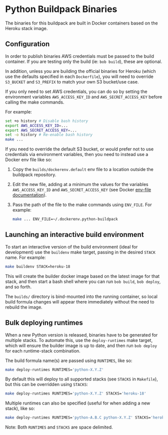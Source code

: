 # Python Buildpack Binaries

The binaries for this buildpack are built in Docker containers based on the Heroku stack image.

## Configuration

In order to publish binaries AWS credentials must be passed to the build container.
If you are testing only the build (ie: `bob build`), these are optional.

In addition, unless you are building the official binaries for Heroku (which use the defaults
specified in each `Dockerfile`), you will need to override `S3_BUCKET` and `S3_PREFIX` to
match your own S3 bucket/use case.

If you only need to set AWS credentials, you can do so by setting the environment variables
`AWS_ACCESS_KEY_ID` and `AWS_SECRET_ACCESS_KEY` before calling the make commands.

For example:

```bash
set +o history # Disable bash history
export AWS_ACCESS_KEY_ID=...
export AWS_SECRET_ACCESS_KEY=...
set -o history # Re-enable bash history
make ...
```

If you need to override the default S3 bucket, or would prefer not to use credentials via
environment variables, then you need to instead use a Docker env file like so:

1. Copy the `builds/dockerenv.default` env file to a location outside the buildpack repository.
2. Edit the new file, adding at a minimum the values for the variables
   `AWS_ACCESS_KEY_ID` and `AWS_SECRET_ACCESS_KEY` (see Docker
   [env-file documentation](https://docs.docker.com/engine/reference/commandline/run/#set-environment-variables--e---env---env-file)).
3. Pass the path of the file to the make commands using `ENV_FILE`. For example:

   ```bash
   make ... ENV_FILE=~/.dockerenv.python-buildpack
   ```

## Launching an interactive build environment

To start an interactive version of the build environment (ideal for development) use the
`buildenv` make target, passing in the desired `STACK` name. For example:

```bash
make buildenv STACK=heroku-18
```

This will create the builder docker image based on the latest image for that stack, and
then start a bash shell where you can run `bob build`, `bob deploy`, and so forth.

The `builds/` directory is bind-mounted into the running container, so local build formula
changes will appear there immediately without the need to rebuild the image.

## Bulk deploying runtimes

When a new Python version is released, binaries have to be generated for multiple stacks.
To automate this, use the `deploy-runtimes` make target, which will ensure the builder
image is up to date, and then run `bob deploy` for each runtime-stack combination.

The build formula name(s) are passed using `RUNTIMES`, like so:

```bash
make deploy-runtimes RUNTIMES='python-X.Y.Z'
```

By default this will deploy to all supported stacks (see `STACKS` in `Makefile`),
but this can be overridden using `STACKS`:

```bash
make deploy-runtimes RUNTIMES='python-X.Y.Z' STACKS='heroku-18'
```

Multiple runtimes can also be specified (useful for when adding a new stack), like so:

```bash
make deploy-runtimes RUNTIMES='python-A.B.C python-X.Y.Z' STACKS='heroku-22'
```

Note: Both `RUNTIMES` and `STACKS` are space delimited.
